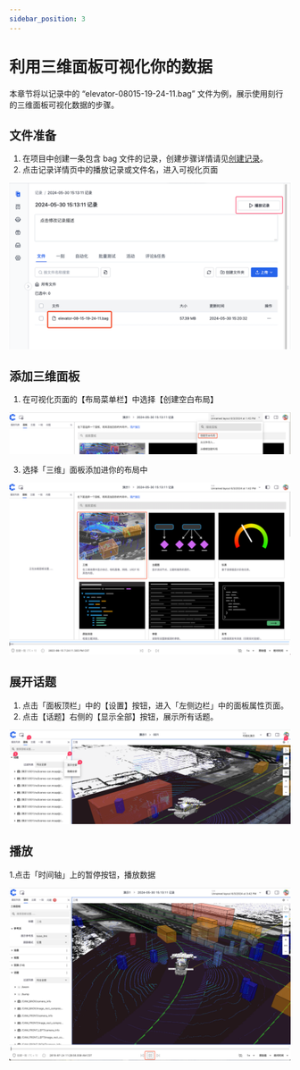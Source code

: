 ```yaml
---
sidebar_position: 3
---
```


# 利用三维面板可视化你的数据

本章节将以记录中的 “elevator-08015-19-24-11.bag” 文件为例，展示使用刻行的三维面板可视化数据的步骤。

## 文件准备

1. 在项目中创建一条包含 bag 文件的记录，创建步骤详情请见[创建记录](../4-record/1-create-record.md)。
2. 点击记录详情页中的播放记录或文件名，进入可视化页面
    
![viz-3-1.png](../img/viz-3-1.png)

## 添加三维面板

1. 在可视化页面的【布局菜单栏】中选择【创建空白布局】
    
![viz-3-2.png](../img/viz-3-2.png)


3. 选择「三维」面板添加进你的布局中
    
![viz-3-3.png](../img/viz-3-3.png)

## 展开话题

1. 点击「面板顶栏」中的【设置】按钮，进入「左侧边栏」中的面板属性页面。 
2. 点击【话题】右侧的【显示全部】按钮，展示所有话题。
    
![viz-3-4.png](../img/viz-3-4.png)

## 播放
1.点击「时间轴」上的暂停按钮，播放数据
 
![viz-3-5.png](../img/viz-3-5.png)










